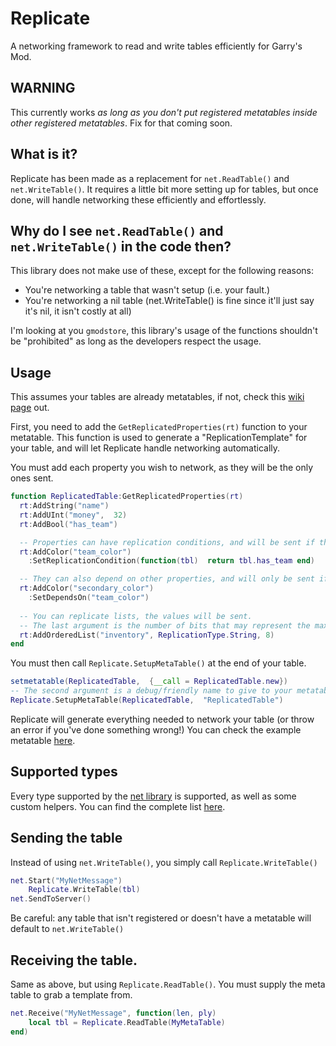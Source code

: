 # Replicate 
A networking framework to read and write tables efficiently for Garry's Mod.

## WARNING

This currently works *as long as you don't put registered metatables inside other registered metatables*.
Fix for that coming soon.

## What is it?
Replicate has been made as a replacement for `net.ReadTable()` and `net.WriteTable()`.
It requires a little bit more setting up for tables, but once done, will handle networking these efficiently and effortlessly.

## Why do I see `net.ReadTable()` and `net.WriteTable()` in the code then?

This library does not make use of these, except for the following reasons:

- You're networking a table that wasn't setup (i.e. your fault.)
- You're networking a nil table (net.WriteTable() is fine since it'll just say it's nil, it isn't costly at all)

I'm looking at you `gmodstore`, this library's usage of the functions shouldn't be "prohibited" as long as the developers respect the usage.

## Usage
This assumes your tables are already metatables, if not, check this [wiki page](https://wiki.facepunch.com/gmod/Object_Oriented_Lua#method2metatables) out.

First, you need to add the `GetReplicatedProperties(rt)` function to your metatable.
This function is used to generate a "ReplicationTemplate" for your table, and will let Replicate handle networking automatically.

You must add each property you wish to network, as they will be the only ones sent.
```lua
function ReplicatedTable:GetReplicatedProperties(rt)
  rt:AddString("name")
  rt:AddUInt("money",  32)
  rt:AddBool("has_team")

  -- Properties can have replication conditions, and will be sent if the condition returns true.
  rt:AddColor("team_color")
    :SetReplicationCondition(function(tbl)  return tbl.has_team end)

  -- They can also depend on other properties, and will only be sent if the dependency was replicated.
  rt:AddColor("secondary_color")
    :SetDependsOn("team_color")
  
  -- You can replicate lists, the values will be sent.
  -- The last argument is the number of bits that may represent the maximum amount of elements in the list.
  rt:AddOrderedList("inventory", ReplicationType.String, 8)
end
```
You must then call `Replicate.SetupMetaTable()` at the end of your table.
```lua
setmetatable(ReplicatedTable,  {__call = ReplicatedTable.new})
-- The second argument is a debug/friendly name to give to your metatable.
Replicate.SetupMetaTable(ReplicatedTable,  "ReplicatedTable")
```

Replicate will generate everything needed to network your table (or throw an error if you've done something wrong!)
You can check the example metatable [here](https://github.com/Erlite/Replicate/blob/master/lua/replicate/example.lua).

## Supported types
Every type supported by the [net library](https://wiki.facepunch.com/gmod/net) is supported, as well as some custom helpers. You can find the complete list [here](https://github.com/Erlite/Replicate/blob/master/lua/replicate/rep_property.lua).

## Sending the table
Instead of using `net.WriteTable()`, you simply call `Replicate.WriteTable()`
```lua
net.Start("MyNetMessage")
	Replicate.WriteTable(tbl)
net.SendToServer()
```
Be careful: any table that isn't registered or doesn't have a metatable will default to `net.WriteTable()`

## Receiving the table.

Same as above, but using `Replicate.ReadTable()`. You must supply the meta table to grab a template from.
```lua
net.Receive("MyNetMessage", function(len, ply)
	local tbl = Replicate.ReadTable(MyMetaTable)
end)
```
